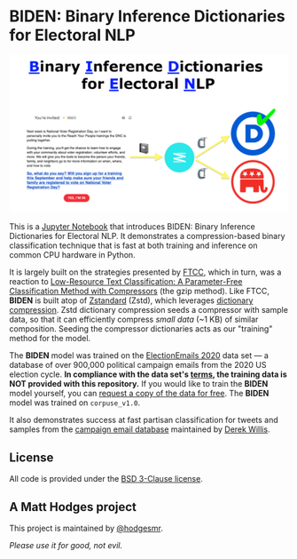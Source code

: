 # BIDEN: Binary Inference Dictionaries for Electoral NLP

![BIDEN](BIDEN.png)

This is a [Jupyter Notebook](https://github.com/hodgesmr/biden_nlp/blob/main/Binary_Inference_Dictionaries_Electoral_NLP.ipynb) that introduces BIDEN: Binary Inference Dictionaries for Electoral NLP. It demonstrates a compression-based binary classification technique that is fast at both training and inference on common CPU hardware in Python.

It is largely built on the strategies presented by [FTCC](https://github.com/cyrilou242/ftcc), which in turn, was a reaction to [Low-Resource Text Classification: A Parameter-Free Classification Method with Compressors](https://github.com/bazingagin/npc_gzip) (the gzip method). Like FTCC, **BIDEN** is built atop of [Zstandard](https://facebook.github.io/zstd/) (Zstd), which leverages [dictionary compression](https://facebook.github.io/zstd/#small-data). Zstd dictionary compression seeds a compressor with sample data, so that it can efficiently compress _small data_ (~1 KB) of similar composition. Seeding the compressor dictionaries acts as our "training" method for the model.

The **BIDEN** model was trained on the [ElectionEmails 2020](https://electionemails2020.org) data set — a database of over 900,000 political campaign emails from the 2020 US election cycle. **In compliance with the data set's [terms](https://electionemails2020.org/downloads/corpus_documentation_v1.0.pdf), the training data is NOT provided with this repository.** If you would like to train the **BIDEN** model yourself, you can [request a copy of the data for free](https://docs.google.com/forms/d/e/1FAIpQLSdcgjZo-D1nNON4d90H2j0VLtTdxiHK6Y8HPJSpdRu4w5YILw/viewform). The **BIDEN** model was trained on `corpuse_v1.0`.

It also demonstrates success at fast partisan classification for tweets and samples from the [campaign email database](https://political-emails.herokuapp.com/emails) maintained by [Derek Willis](https://www.thescoop.org).

## License

All code is provided under the [BSD 3-Clause license](https://github.com/hodgesmr/biden_nlp/blob/main/LICENSE).

## A Matt Hodges project

This project is maintained by [@hodgesmr](https://mastodon.social/@MattHodges).

_Please use it for good, not evil._
